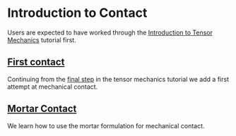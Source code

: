 # Introduction to Contact

Users are expected to have worked through the [Introduction to Tensor Mechanics](tensor_mechanics/tutorials/introduction/index.md) tutorial first.

## [First contact](contact/tutorials/introduction/step01.md)

Continuing from the [final step](tensor_mechanics/tutorials/introduction/step04.md)
in the tensor mechanics tutorial we add a first attempt at mechanical contact.

## [Mortar Contact](contact/tutorials/introduction/step02.md)

We learn how to use the mortar formulation for mechanical contact.

